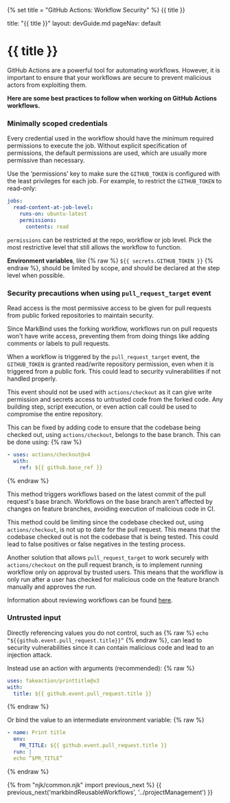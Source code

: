 {% set title = "GitHub Actions: Workflow Security" %}
<span id="title" class="d-none">{{ title }}</span>

<frontmatter>
  title: "{{ title }}"
  layout: devGuide.md
  pageNav: default
</frontmatter>

# {{ title }}

<div class="lead">

GitHub Actions are a powerful tool for automating workflows. However, it is important to ensure that your workflows are secure to prevent malicious actors from exploiting them.

**Here are some best practices to follow when working on GitHub Actions workflows.**

</div>

### Minimally scoped credentials
Every credential used in the workflow should have the minimum required permissions to execute the job. Without explicit specification of permissions, the default permissions are used, which are usually more permissive than necessary.

Use the ‘permissions’ key to make sure the `GITHUB_TOKEN` is configured with the least privileges for each job.
For example, to restrict the `GITHUB_TOKEN` to read-only:
```yaml
jobs:
  read-content-at-job-level:
    runs-on: ubuntu-latest
    permissions:
      contents: read
```

<box type="tip" seamless>

`permissions` can be restricted at the repo, workflow or job level. Pick the most restrictive level that still allows the workflow to function.

</box>

**Environment variables**, like {% raw %} `${{ secrets.GITHUB_TOKEN }}` {% endraw %}, should be limited by scope, and should be declared at the step level when possible.

### Security precautions when using `pull_request_target` event
Read access is the most permissive access to be given for pull requests from public forked repositories to maintain security.

<box type="info" seamless>

Since MarkBind uses the forking workflow, workflows run on pull requests won't have write access, preventing them from doing things like adding comments or labels to pull requests.

</box>

When a workflow is triggered by the `pull_request_target` event, the `GITHUB_TOKEN` is granted read/write repository permission, even when it is triggered from a public fork. This could lead to security vulnerabilities if not handled properly.

This event should not be used with `actions/checkout` as it can give write permission and secrets access to untrusted code from the forked code. Any building step, script execution, or even action call could be used to compromise the entire repository.

This can be fixed by adding code to ensure that the codebase being checked out, using `actions/checkout`, belongs to the base branch.
This can be done using:
{% raw %}
```yaml
- uses: actions/checkout@v4
  with:
    ref: ${{ github.base_ref }}
```
{% endraw %}

This method triggers workflows based on the latest commit of the pull request's base branch. Workflows on the base branch aren't affected by changes on feature branches, avoiding execution of malicious code in <tooltip content="Continuous Integration">CI</tooltip>.

<box type="warning" seamless>

This method could be limiting since the codebase checked out, using `actions/checkout`, is not up to date for the pull request. This means that the codebase checked out is not the codebase that is being tested. This could lead to false positives or false negatives in the testing process.

</box>

Another solution that allows `pull_request_target` to work securely with `actions/checkout` on the pull request branch, is to implement running workflow only on approval by trusted users. This means that the workflow is only run after a user has checked for malicious code on the feature branch manually and approves the run.

Information about reviewing workflows can be found [here](https://docs.github.com/en/actions/managing-workflow-runs/reviewing-deployments).

### Untrusted input
Directly referencing values you do not control, such as {% raw %} `echo “${{github.event.pull_request.title}}”` {% endraw %}, can lead to security vulnerabilities since it can contain malicious code and lead to an injection attack.

Instead use an action with arguments (recommended):
{% raw %}
```yaml
uses: fakeaction/printtitle@v3 
with: 
  title: ${{ github.event.pull_request.title }}
```
{% endraw %}

Or bind the value to an intermediate environment variable:
{% raw %}
```yaml
- name: Print title
  env: 
    PR_TITLE: ${{ github.event.pull_request.title }}
  run: | 
  echo “$PR_TITLE”
```
{% endraw %}

{% from "njk/common.njk" import previous_next %}
{{ previous_next('markbindReusableWorkflows', '../projectManagement') }}